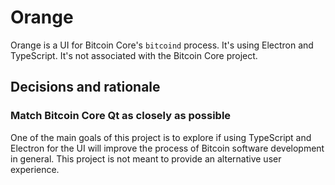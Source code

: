 # Orange

Orange is a UI for Bitcoin Core's `bitcoind` process. It's using Electron and TypeScript. It's not associated with the Bitcoin Core project.

## Decisions and rationale

### Match Bitcoin Core Qt as closely as possible

One of the main goals of this project is to explore if using TypeScript and Electron for the UI will improve the process of Bitcoin software development in general. This project is not meant to provide an alternative user experience.

